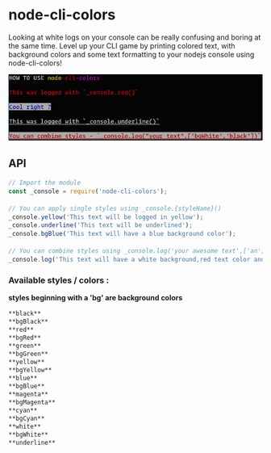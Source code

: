 # node-cli-colors

Looking at white logs on your console can be really confusing and boring at the same time.
Level up your CLI game by printing colored text, with background colors and some text formatting to your nodejs console using node-cli-colors!


![Example Logs using node-cli-colors](./node-cli-colors.png)

## API

```javascript
// Import the module
const _console = require('node-cli-colors');

// You can apply single styles using _console.{styleName}()
_console.yellow('This text will be logged in yellow');
_console.underline('This text will be underlined');
_console.bgBlue('This text will have a blue background color');

// You can combine styles using _console.log('your awesome text',['an','array','of','styles'])
_console.log('This text will have a white background,red text color and an underline',['bgWhite','red','underline']);
```

### Available styles / colors :
**styles beginning with a 'bg' are background colors**

    **black**
    **bgBlack**
    **red**
    **bgRed**
    **green**
    **bgGreen**
    **yellow**
    **bgYellow**
    **blue**
    **bgBlue**
    **magenta**
    **bgMagenta**
    **cyan**
    **bgCyan**
    **white**
    **bgWhite**
    **underline**


